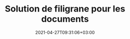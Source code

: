 ---
############################# Static ############################
layout: "product"
date: 2021-04-27T09:31:06+03:00
draft: false

############################# Head ############################
head_title: "Watermark Solution | API sur site et application gratuite - GroupDocs"
head_description: "Ajouter un filigrane au PDF, aux images et aux documents. Solution de filigrane pour Microsoft Office, PDF, OpenDocument, formats de fichiers image et plus."

############################# Header ############################
title: "Solution de filigrane pour les documents"
description: "Appliquez et manipulez rapidement des filigranes à base de texte et d'image de vos documents et images avec une recherche intelligente."

############################# APIs ###############################
apis:
  enable: true

  api:
    # api loop
    - title: "Les API GroupDocs.Watermark High Code incluent"
      link: "/watermark/"
      label: "Afficher toutes les API High Code"
      api_product:
        # api_product loop
        - link: "/watermark/net/"
          img_alt: "GroupDocs.Watermark for .NET"
          image: "/border/groupdocs-watermark-net.svg"
          product: "GroupDocs.Watermark for"
          platform: ".NET"
          content: "Recherchez, ajoutez ou supprimez des filigranes de texte ou d'image à partir d'une multitude de formats de fichiers dans vos applications .NET."

        # api_product loop
        - link: "/watermark/java/"
          img_alt: "GroupDocs.Watermark for Java"
          image: "/border/groupdocs-watermark-java.svg"
          product: "GroupDocs.Watermark for"
          platform: "Java"
          content: "API sur site pour les applications basées sur Java permettant de manipuler des filigranes pour MS Office, OpenOffice, des documents portables, des images, des dessins, etc.."

    # api loop
    - title: "Les API GroupDocs.Watermark Low Code incluent"
      link: "https://products.groupdocs.cloud/watermark"
      label: "Afficher toutes les API Low Code"
      api_product:
        # api_product loop
        - link: "https://products.groupdocs.cloud/watermark/net"
          img_alt: "GroupDocs.Watermark Cloud SDK for .NET"
          image: "/sdk/groupdocs_watermark-for-net.svg"
          product: "GroupDocs.Watermark"
          platform: "Cloud SDK for .NET"
          content: "Utilisez l'API REST de filigrane avec le SDK .NET pour appliquer, rechercher, modifier et supprimer les filigranes des formats de document dans les applications .NET."

        # api_product loop
        - link: "https://products.groupdocs.cloud/watermark/java"
          img_alt: "GroupDocs.Watermark Cloud SDK for Java"
          image: "/sdk/groupdocs_watermark-for-java.svg"
          product: "GroupDocs.Watermark"
          platform: "Cloud SDK for Java"
          content: "Renforcez vos applications Java avec des fonctionnalités flexibles de gestion des filigranes à l'aide du SDK de filigrane pour Java."

    # api loop
    - title: "GroupDocs.Watermark Les applications sans code incluent"
      link: "https://products.groupdocs.app/watermark"
      label: "Voir toutes les applications sans code"
      api_product:
        # api_product loop
        - link: "https://products.groupdocs.app/watermark/total"
          img_alt: "GroupDocs.Watermark Total"
          image: "/app/groupdocs_watermark-app.svg"
          product: "GroupDocs.Watermark"
          platform: "Total"
          content: "Application en ligne gratuite pour ajouter des filigranes à Word, PowerPoint, Excel, PDF et plus de 40 autres formats de fichiers."

        # api_product loop
        - link: "https://products.groupdocs.app/watermark/docx"
          img_alt: "GroupDocs.Watermark DOCX"
          image: "/app/groupdocs_words-app.svg"
          product: "GroupDocs.Watermark"
          platform: "DOCX"
          content: "Ajouter des filigranes textuels aux documents Microsoft Word en ligne."

        # api_product loop
        - link: "https://products.groupdocs.app/watermark/pdf"
          img_alt: "GroupDocs.Watermark PDF"
          image: "/app/groupdocs_pdf-app.svg"
          product: "GroupDocs.Watermark"
          platform: "PDF"
          content: "Application gratuite en ligne offrant la possibilité de filigraner des documents PDF."

############################# Back to top ###############################
back_to_top:
  enable: true
---